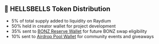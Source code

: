 ## 🔐 HELLSBELLS Token Distribution

- 5% of total supply added to liquidity on Raydium
- 50% held in creator wallet for project development
- 35% sent to [BONZ Reserve Wallet](https://explorer.solana.com/address/FLY86FdmxZwwemQyNbc8j4988XR56DUrs1hG43vYAYev) for future BONZ swap eligibility
- 10% sent to [Airdrop Pool Wallet](https://explorer.solana.com/address/4sszp3GqpcwGDAsxzaTQgguViRdngQf5QJnKxtc9ricA) for community events and giveaways
